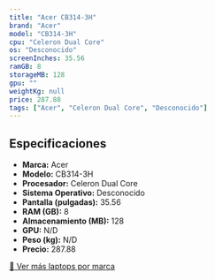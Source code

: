 ```yaml
---
title: "Acer CB314-3H"
brand: "Acer"
model: "CB314-3H"
cpu: "Celeron Dual Core"
os: "Desconocido"
screenInches: 35.56
ramGB: 8
storageMB: 128
gpu: ""
weightKg: null
price: 287.88
tags: ["Acer", "Celeron Dual Core", "Desconocido"]
---
```

## Especificaciones

- **Marca:** Acer
- **Modelo:** CB314-3H
- **Procesador:** Celeron Dual Core
- **Sistema Operativo:** Desconocido
- **Pantalla (pulgadas):** 35.56
- **RAM (GB):** 8
- **Almacenamiento (MB):** 128
- **GPU:** N/D
- **Peso (kg):** N/D
- **Precio:** 287.88

[:rocket: Ver más laptops por marca](/brand/acer)
